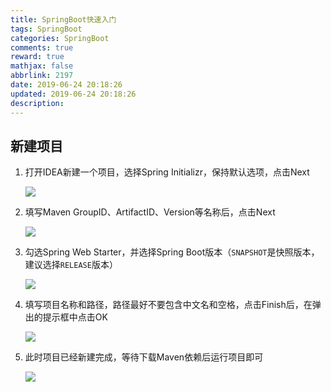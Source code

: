 ```yaml
---
title: SpringBoot快速入门
tags: SpringBoot
categories: SpringBoot
comments: true
reward: true
mathjax: false
abbrlink: 2197
date: 2019-06-24 20:18:26
updated: 2019-06-24 20:18:26
description:
---
```


## 新建项目

1. 打开IDEA新建一个项目，选择Spring Initializr，保持默认选项，点击Next

   ![](https://img-hujinbo.oss-cn-shenzhen.aliyuncs.com/blog/20190624231319.png)
   <!-- more -->

2. 填写Maven GroupID、ArtifactID、Version等名称后，点击Next

   ![](https://img-hujinbo.oss-cn-shenzhen.aliyuncs.com/blog/20190624232042.png)

3. 勾选Spring Web Starter，并选择Spring Boot版本（`SNAPSHOT`是快照版本，建议选择`RELEASE`版本）

   ![](https://img-hujinbo.oss-cn-shenzhen.aliyuncs.com/blog/20190624233350.png)

4. 填写项目名称和路径，路径最好不要包含中文名和空格，点击Finish后，在弹出的提示框中点击OK

   ![](https://img-hujinbo.oss-cn-shenzhen.aliyuncs.com/blog/20190624233612.png)

5. 此时项目已经新建完成，等待下载Maven依赖后运行项目即可

   ![](https://img-hujinbo.oss-cn-shenzhen.aliyuncs.com/blog/20190624234542.png)
